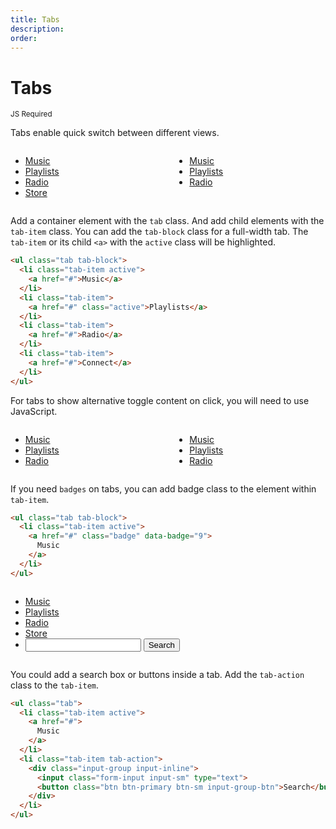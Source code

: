 ```yaml
---
title: Tabs
description: 
order: 
---
```


# Tabs

<small class="label label-secondary">JS Required</small>

Tabs enable quick switch between different views.

<div class="vp-raw docs-demo columns">
  <div class="column col-6 col-sm-12">
    <ul class="tab">
      <li class="tab-item active"><a href="#tabs">Music</a></li>
      <li class="tab-item"><a href="#tabs">Playlists</a></li>
      <li class="tab-item"><a href="#tabs">Radio</a></li>
      <li class="tab-item"><a href="#tabs">Store</a></li>
    </ul>
  </div>
  <div class="column col-6 col-sm-12">
    <ul class="tab tab-block">
      <li class="tab-item active"><a href="#tabs">Music</a></li>
      <li class="tab-item"><a href="#tabs">Playlists</a></li>
      <li class="tab-item"><a href="#tabs">Radio</a></li>
    </ul>
  </div>
</div>

Add a container element with the `tab` class. And add child elements with the `tab-item` class. You can add the `tab-block` class for a full-width tab. The `tab-item` or its child `<a>` with the `active` class will be highlighted.

```html
<ul class="tab tab-block">
  <li class="tab-item active">
    <a href="#">Music</a>
  </li>
  <li class="tab-item">
    <a href="#" class="active">Playlists</a>
  </li>
  <li class="tab-item">
    <a href="#">Radio</a>
  </li>
  <li class="tab-item">
    <a href="#">Connect</a>
  </li>
</ul>
```

For tabs to show alternative toggle content on click, you will need to use JavaScript.

<div class="vp-raw docs-demo columns">
  <div class="column col-sm-12">
    <ul class="tab">
      <li class="tab-item active"><a class="badge" href="#tabs" data-badge="999">Music</a></li>
      <li class="tab-item"><a href="#tabs">Playlists</a></li>
      <li class="tab-item"><a href="#tabs">Radio</a></li>
    </ul>
  </div>
  <div class="column col-sm-12">
    <ul class="tab tab-block">
      <li class="tab-item active"><a class="badge" href="#tabs" data-badge="9">Music</a></li>
      <li class="tab-item"><a class="badge" href="#tabs" data-badge="99">Playlists</a></li>
      <li class="tab-item"><a href="#tabs">Radio</a></li>
    </ul>
  </div>
</div>

If you need `badges` on tabs, you can add badge class to the element within `tab-item`.

```html
<ul class="tab tab-block">
  <li class="tab-item active">
    <a href="#" class="badge" data-badge="9">
      Music
    </a>
  </li>
</ul>
```

<div class="vp-raw docs-demo columns">
  <div class="column col-12">
    <ul class="tab">
      <li class="tab-item active"><a href="#tab-1">Music<span class="btn btn-clear"></span></a></li>
      <li class="tab-item"><a href="#tab-2">Playlists</a></li>
      <li class="tab-item"><a href="#tab-3">Radio</a></li>
      <li class="tab-item"><a href="#tab-4">Store</a></li>
      <li class="tab-item tab-action">
        <div class="input-group input-inline">
          <input class="form-input input-sm" type="text">
          <button class="btn btn-primary btn-sm input-group-btn">Search</button>
        </div>
      </li>
    </ul>
  </div>
</div>

You could add a search box or buttons inside a tab. Add the `tab-action` class to the `tab-item`.

```html
<ul class="tab">
  <li class="tab-item active">
    <a href="#">
      Music
    </a>
  </li>
  <li class="tab-item tab-action">
    <div class="input-group input-inline">
      <input class="form-input input-sm" type="text">
      <button class="btn btn-primary btn-sm input-group-btn">Search</button>
    </div>
  </li>
</ul>
```
